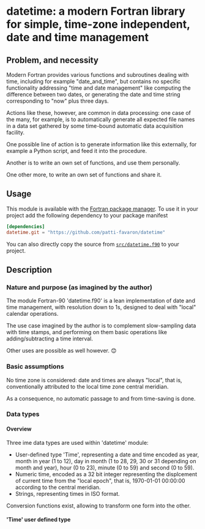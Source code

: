 # datetime: a modern Fortran library for simple, time-zone independent, date and time management

## Problem, and necessity

Modern Fortran provides various functions and subroutines dealing with time, including for example "date_and_time", but contains no specific functionality addressing "time and date management" like computing the difference between two dates, or generating the date and time string corresponding to "now" plus three days.

Actions like these, however, are common in data processing: one case of the many, for example, is to automatically generate all expected file names in a data set gathered by some time-bound automatic data acquisition facility.

One possible line of action is to generate information like this externally, for example a Python script, and feed it into the procedure.

Another is to write an own set of functions, and use them personally.

One other more, to write an own set of functions and share it.


## Usage

This module is available with the [Fortran package manager](https://fpm.fortran-lang.org).
To use it in your project add the following dependency to your package manifest

```toml
[dependencies]
datetime.git = "https://github.com/patti-favaron/datetime"
```

You can also directly copy the source from [`src/datetime.f90`](./src/datetime.f90) to your project.


## Description

### Nature and purpose (as imagined by the author)

The module Fortran-90 'datetime.f90' is a lean implementation of date and time management, with resolution down to 1s, designed to deal with "local" calendar operations.

The use case imagined by the author is to complement slow-sampling data with time stamps, and performing on them basic operations like adding/subtracting a time interval.

Other uses are possible as well however. 😊

### Basic assumptions

No time zone is considered: date and times are always "local", that is, conventionally attributed to the local time zone central meridian.

As a consequence, no automatic passage to and from time-saving is done.

### Data types

#### Overview

Three ime data types are used within 'datetime' module:

- User-defined type 'Time', representing a date and time encoded as year, month in year (1 to 12), day in month (1 to 28, 29, 30 or 31 depending on month and year), hour (0 to 23), minute (0 to 59) and second (0 to 59).
- Numeric time, encoded as a 32 bit integer representing the displcement of current time from the "local epoch", that is, 1970-01-01 00:00:00 according to the central meridian.
- Strings, representing times in ISO format.

Conversion functions exist, allowing to transform one form into the other.

#### 'Time' user defined type


